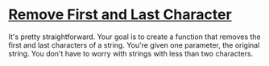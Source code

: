 # [Remove First and Last Character](https://www.codewars.com/kata/remove-first-and-last-character "https://www.codewars.com/kata/56bc28ad5bdaeb48760009b0")

It's pretty straightforward. Your goal is to create a function that removes the first and last characters of a string. You're given one parameter, the original string.  You don't have to worry with strings with less than two characters.